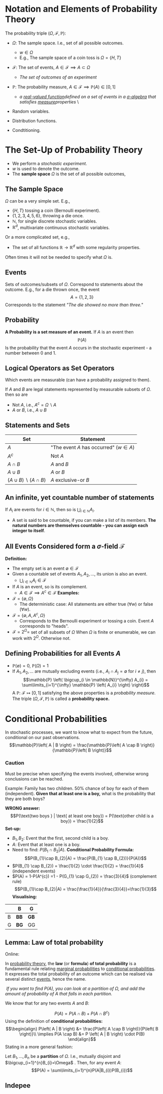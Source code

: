 # Notation and Elements of Probability Theory

The probability triple $\left( \Omega, \mathcal{F}, \mathbb{P} \right)$:
- $\Omega:$ The sample space. I.e., set of all possible outcomes.
	- $w \in \Omega$
	- E.g., The sample space of a coin toss is $\Omega = \left\{ H, T \right\}$
- $\mathcal{F}:$ The set of events, $A \in \mathcal{F} \implies A \subset \Omega$
	- *The set of outcomes of an experiment*
- $\mathbb{P}:$ The probability measure, $A \in \mathcal{F} \implies \mathbb{P}\left( A \right) \in \left[0, 1\right]$
	- *a [real-valued function](https://en.wikipedia.org/wiki/Real-valued_function "Real-valued function")defined on a set of events in a [σ-algebra](https://en.wikipedia.org/wiki/%CE%A3-algebra "Σ-algebra") that satisfies [measure](https://en.wikipedia.org/wiki/Measure_(mathematics) "Measure (mathematics)")properties* \

- Random variables.
- Distribution functions.
- Condtitioning.
# The Set-Up of Probability Theory
- We perform a *stochastic experiment*.
- $w$ is used to denote the outcome.
- The **sample space** $\Omega$ is the set of all possible outcomes,

## The Sample Space

$\Omega$ can be a very simple set. E.g., 

- $\left\{ H, T \right\}$ tossing a coin (Bernoulli experiment).
- $\left\{ 1,2,3,4,5,6 \right\}$, throwing a die once.
- $\mathbb{N}$, for single discrete stochastic variables.
- $\mathbb{R}^{d}$, multivariate continuous stochastic variables.

Or a more complicated set, e.g.,
- The set of all functions $\mathbb{R} \rightarrow \mathbb{R}^d$ with some regularity properties.

Often times it will not be needed to specify what $\Omega$ is.
## Events
Sets of outcomes/subsets of $\Omega$. Correspond to statements about the outcome. E.g.,  for a die thrown once, the event
$$A = \left\{ 1,2,3 \right\}$$
Corresponds to the statement *"The die showed no more than three."*
## Probability
**A Probability is a set measure of an event.** If $A$ is an event then 
$$\mathbb{P}(A)$$
Is the probability that the event $A$ occurs in the stochastic experiment - a number between $0$ and $1$. 
## Logical Operators as Set Operators
Which events are measurable (can have a probability assigned to them).

If $A$ and $B$ are legal statements represented by measurable subsets of $\Omega$. then so are

- Not $A$, i.e., $A^{c}=\Omega \backslash A$ 
- $A$ or $B$, i.e., $A \cup B$
## Statements and Sets

| Set                              | Statement                                |
| -------------------------------- | ---------------------------------------- |
| $A$                              | "The event $A$ has occurred" $(w \in A)$ |
| $A^c$                            | Not $A$                                  |
| $A \cap B$                       | $A$ and $B$                              |
| $A \cup B$                       | $A$ or $B$                               |
| $(A \cup B)\backslash(A \cap B)$ | $A$ exclusive-or $B$                     |

## An infinite, yet countable number of statements
If $A_{i}$ are events for $i \in \mathbb{N}$, then so is $\bigcup_{i \in \mathbb{N}} A_{i}$.
- A set is said to be countable, if you can make a list of its members. **The natural numbers are themselves countable - you can assign each integer to itself**.
## All Events Considered form a $\sigma$-field $\mathcal{F}$
**Definition:**
- The empty set is an event $\emptyset \in \mathcal{F}$
- Given a countable set of events $A_{1}, A_{2}, \dots,$ its union is also an event.
	- $\bigcup_{i \in \mathbb{N}} A_{i} \in \mathcal{F}$
- If $A$ is an event, so is its complement.
	- $A \in \mathcal{F} \implies A^{c} \in \mathcal{F}$
**Examples:**
- $\mathcal{F} = \left\{ \emptyset, \Omega \right\}$
	- The deterministic case: All statements are either true $\left( \forall w \right)$ or false $\left( \forall w \right)$.
- $\mathcal{F} = \left\{ \emptyset, A, A^{c}, \Omega \right\}$
	- Corresponds to the Bernoulli experiment or tossing a coin. Event $A$ corresponds to "heads".
- $\mathcal{F} = 2^{\Omega} =$ set of all subsets of $\Omega$
When $\Omega$ is finite or enumerable, we can work with $2^\Omega$. Otherwise not.
## Defining Probabilities for all Events $A$
- $\mathbb{P}(\emptyset) = 0, \ \mathbb{P}\left( \Omega \right) = 1$
- If $A_{1}, A_{2}, \dots$ are mutually excluding events (i.e., $A_{i} \cap A_{j} = \emptyset$ for $i \neq j$), then
$$\mathbb{P} \left( \bigcup_{i \in \mathbb{N}}^{\infty} A_{i} = \sum\limits_{i=1}^{\infty} \mathbb{P} \left( A_{i} \right) \right)$$
A $\mathbb{P}: \ \mathcal{F} \mapsto \left[0,1\right]$ satisfying the above properties is a *probability measure.* The triple $\left( \Omega, \mathcal{F}, \mathbb{P} \right)$ is called a **probability space.**
# Conditional Probabilities 
In stochastic processes, we want to know what to expect from the future, conditional on our past observations.
$$\mathbb{P}\left( A | B \right) = \frac{\mathbb{P}\left( A \cap B \right)}{\mathbb{P}\left( B \right)}$$
### Caution
Must be precise when specifying the events involved, otherwise wrong conclusions can be reached.

Example: Family has two children. $50\%$ chance of boy for each of them (independent). **Given that at least one is a boy,** what is the probability that they are both boys?

**WRONG answer:**
$$P(\text{two boys } | \text{ at least one boy}) = P(\text{other child is a boy}) = \frac{1}{2}$$
**Set-up:**
- $B_{1}, B_{2}:$ Event that the first, second child is a boy.
- $A:$ Event that at least one is a boy.
- Need to find: $P(B_{1}\cap B_{2}|A)$.
**Conditional Probability Formula:**
$$P(B_{1}\cap B_{2}|A) = \frac{P(B_{1} \cap B_{2})}{P(A)}$$
- $P(B_{1} \cap B_{2}) = \frac{1}{2} \cdot \frac{1}{2} = \frac{1}{4}$ (independent events)
- $P(A) = 1-P(A^{c}) =1 - P(G_{1} \cap G_{2}) = \frac{3}{4}$ (complement rule)
$$P(B_{1}\cap B_{2}|A) = \frac{\frac{1}{4}}{\frac{3}{4}}=\frac{1}{3}$$
**Visualising:**

|     | B      | G      |
| --- | ------ | ------ |
| B   | **BB** | **GB** |
| G   | **BG** | GG     |

## Lemma: Law of total probability
Online:

In [probability theory](https://en.wikipedia.org/wiki/Probability_theory "Probability theory"), the **law** (or **formula**) **of total probability** is a fundamental rule relating [marginal probabilities](https://en.wikipedia.org/wiki/Marginal_probability "Marginal probability") to [conditional probabilities](https://en.wikipedia.org/wiki/Conditional_probabilities "Conditional probabilities"). It expresses the total probability of an outcome which can be realised via several distinct [events](https://en.wikipedia.org/wiki/Event_(probability_theory) "Event (probability theory)"), hence the name.

 *If you want to find $P(A)$, you can look at a partition of $\Omega$, and add the amount of probability of $A$ that falls in each partition.*

We know that for any two events $A$ and $B$:

$$P(A) = P(A \cap B) + P(A \cap B^{c})$$
Using the definition of **conditional probabilities:**
$$\begin{align}
P\left( A | B \right) &=  \frac{P\left( A \cap B \right)}{P\left( B \right)}\\
\implies P(A \cap B) &= P \left( A | B \right) \cdot P(B)
\end{align}$$
Stating in a more general fashion:

Let $B_{1}, \dots, B_{n}$ be a **partition** of $\Omega$. I.e., mutually disjoint and $\bigcup_{i=1}^{n}B_{i}=\Omega$ . Then, for any event $A$:
$$P(A) = \sum\limits_{i=1}^{n}P(A|B_{i})P(B_{i})$$
## Indepee